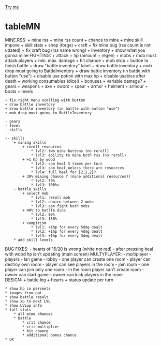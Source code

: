 [Try me](https://AstonLviv.github.io/tableMN)


# tableMN
MINE,RSS:
	+ mine rss
	+ mine rss count
	+ chance to mine
	+ mine skill impove
	+ skill stats
	+ shop (forge)
	+ craft
	+ fix mine bug (rss count is not udated)
	+ fix craft bug (rss name wrong)
	+ inventory
	+ show what you gonna mine
FIGHTING:
	+ attack
	+ hp (amount + regen)
	+ mobs
	+ mob must attack players
	+ min. max. damage
	+ hit chance
	+ mob drop
	+ button to finish battle
	+ draw "battle inventory" label
	+ draw battle inventory
	+ mob drop must going to BattleInventory
	+ draw battle inventory (in buttle with button "use")
	+ disable use potion with max hp
	+ disable usables after death
	+ working consumables (dice!)
		+ bonuses
		+ variable damage?
	+ gears
		+ weapons
			+ axe
			+ sword
			+ spear
		+ armor
			+ helment
			+ armour
			+ boots
	+ levels

	+ fix right menu scolling with button
	+ draw battle inventory
	+ draw battle inventory (in battle with button "use")
	+ mob drop must going to BattleInventory
	
	- gears
	- level
	- skills

	+- skills 
		+ mining skills
			+ reroll resources
				* lvl2: two mine buttons (no reroll)
				* lvl3: ability to mine both rss (no reroll)
			+ +1 hp by wood
				* lvl2: can heal 3 times per turn
				* lvl3: can heal unless there are resources
				* lvl4: full heal for [2,2,2]?
			+ 30% mining chance ? (mine additional resources?)
				* lvl2: 70%
				* lvl3: 100%s
		- battle skills
			+ select mob
				* lvl1: reroll mob
				* lvl2: choice between 2 mobs
				* lvl3: can fight both mobs
			+ 40% to batlle dice
				* lvl2: 90%
				* lvl3: 150%
			+ vampirism
				* lvl1: +1hp for every 5dmg dealt
				* lvl2: +1hp for every 4dmg dealt
				* lvl3: +1hp for every 3dmg dealt
		* add skill levels
BUG FIXES:
	- hearts of 16/20 is wrong (white not red)
	- after pressing heal with wood hp isn't updating (main screen)
MULTYPLAYER:
	- multiplayer 
	- players
	- lan game
	- lobby
		- one player can create one room
		- player can destroy own room
		- player can see players in the room
		- join room
			- one player can join only one room
			- in the room player can't create room
		- owner can start game
		- owner can kick players in the room	
DESIGN:
	+ battle log
	+ hearts
	+ status update per turn
	
	* show hp in percents
	* images from gpt
	* show battle result
	* show xp to next LVL
	* show LVLup info
	* full stats
		* all mine chances
		* battle
			* crit chance
			* crit multiplier
			* hit chance
			* additional bonus chance
	* UX
